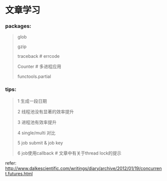文章学习
=======
### packages:
> glob
>
> gzip
>
> traceback # errcode
>
> Counter # 多进程应用
>
> functools.partial

### tips:
> 1 生成一段日期
>
> 2 线程池没有显著的效率提升
>
> 3 进程池有效率提升
>
> 4 single/multi 对比
>
> 5 job submit & job key
>
> 6 job使用callback # 文章中有关于thread lock的提示
>

refer:
http://www.dalkescientific.com/writings/diary/archive/2012/01/19/concurrent.futures.html
